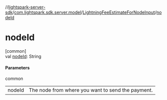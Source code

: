 //[lightspark-server-sdk](../../../index.md)/[com.lightspark.sdk.server.model](../index.md)/[LightningFeeEstimateForNodeInput](index.md)/[nodeId](node-id.md)

# nodeId

[common]\
val [nodeId](node-id.md): String

#### Parameters

common

| | |
|---|---|
| nodeId | The node from where you want to send the payment. |
